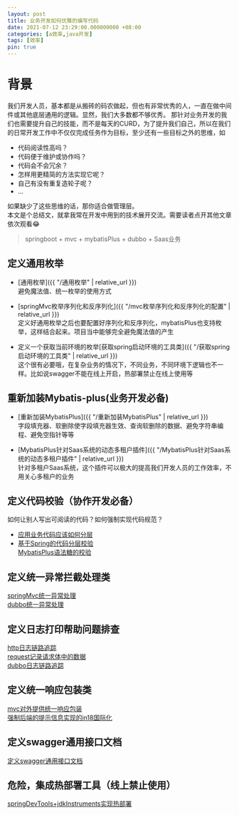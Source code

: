 ```yaml
---
layout: post
title: 业务开发如何优雅的编写代码
date: 2021-07-12 23:29:00.000000000 +08:00
categories: [a效率,java开发]
tags: [效率]
pin: true
---
```


# 背景
我们开发人员，基本都是从搬砖的码农做起，但也有非常优秀的人，一直在做中间件或其他底层通用的逻辑。显然，我们大多数都不够优秀。
那针对业务开发的我们也需要提升自己的技能，而不是每天的CURD，为了提升我们自己，所以在我们的日常开发工作中不仅仅完成任务作为目标，至少还有一些目标之外的思维，如
* 代码阅读性高吗？
* 代码便于维护或协作吗？
* 代码会不会冗余？
* 怎样用更精简的方法实现它呢？
* 自己有没有重复造轮子呢？
* ...  

如果缺少了这些思维的话，那你适合做管理层。  
本文是个总结文，就拿我常在开发中用到的技术展开交流。需要读者点开其他文章依次观看😂
> springboot + mvc + mybatisPlus + dubbo + Saas业务

## 定义通用枚举
* [通用枚举]({{ "/通用枚举" | relative_url }})  
避免魔法值、统一枚举的使用方式

* [springMvc枚举序列化和反序列化]({{ "/mvc枚举序列化和反序列化的配置" | relative_url }})  
定义好通用枚举之后也要配置好序列化和反序列化，mybatisPlus也支持枚举，这样结合起来。项目当中能够完全避免魔法值的产生

* 定义一个获取当前环境的枚举[获取spring启动环境的工具类]({{ "/获取spring启动环境的工具类" | relative_url }})  
这个很有必要哦，在复杂业务的情况下，不同业务，不同环境下逻辑也不一样。比如说swagger不能在线上开启，热部署禁止在线上使用等  

## 重新加装Mybatis-plus(业务开发必备)
* [重新加装MybatisPlus]({{ "/重新加装MybatisPlus" | relative_url }})  
字段填充器、软删除使字段填充器生效、查询软删除的数据、避免字符串编程、避免空指针等等

* [MybatisPlus针对Saas系统的动态多租户插件]({{ "/MybatisPlus针对Saas系统的动态多租户插件" | relative_url }})  
针对多租户Saas系统，这个插件可以极大的提高我们开发人员的工作效率，不用关心多租户的业务

## 定义代码校验（协作开发必备）
如何让别人写出可阅读的代码？如何强制实现代码规范？
* [应用业务代码应该如何分层]()  
* [基于Spring的代码分层校验]()  
[MybatisPlus语法糖的校验]()  

## 定义统一异常拦截处理类
[springMvc统一异常处理]()  
[dubbo统一异常处理]()  

## 定义日志打印帮助问题排查
[http日志链路追踪]()  
[request记录请求体中的数据]()  
[dubbo日志链路追踪]()  

## 定义统一响应包装类
[mvc对外提供统一响应包装]()  
[强制后端的提示信息实现的in18国际化]()  

## 定义swagger通用接口文档
[定义swagger通用接口文档]()  

## 危险，集成热部署工具（线上禁止使用）
[springDevTools+jdkInstruments实现热部署]()  
